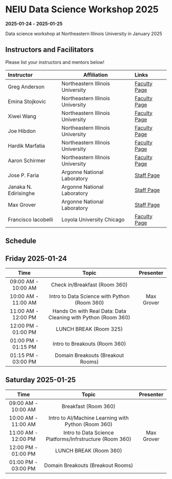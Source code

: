 # NEIU Data Science Workshop 2025

**2025-01-24**  **-** **2025-01-25** 


Data science workshop at Northeastern Illinois University in January 2025


## Instructors and Facilitators

Please list your instructors and mentors below!

| Instructor | Affiliation | Links |
| :------- | ------- |:------- |
| Greg Anderson | Northeastern Illinois University | [Faculty Page](https://www.neiu.edu/faculty/gregory-w-anderson) |
| Emina Stojkovic | Northeastern Illinois University | [Faculty Page](https://www.neiu.edu/faculty/emina-stojkovic) |
| Xiwei Wang | Northeastern Illinois University | [Faculty Page](https://www.neiu.edu/faculty/xiwei-wang) |
| Joe Hibdon | Northeastern Illinois University | [Faculty Page](https://www.neiu.edu/faculty/joseph-hibdon) |
| Hardik Marfatia | Northeastern Illinois University | [Faculty Page](https://www.neiu.edu/faculty/hardik-marfatia) |
| Aaron Schirmer | Northeastern Illinois University | [Faculty Page](https://www.neiu.edu/faculty/aaron-schirmer) |
| Jose P. Faria | Argonne National Laboratory | [Staff Page](https://www.anl.gov/profile/jose-pedro-lopes-faria) |
| Janaka N. Edirisinghe | Argonne National Laboratory | [Staff Page](https://www.anl.gov/profile/janaka-n-edirisinghe) |
| Max Grover | Argonne National Laboratory | [Staff Page](https://www.anl.gov/profile/maxwell-grover) |
| Francisco Iacobelli| Loyola University Chicago | [Faculty Page](http://fid.cl) |


## Schedule

## Friday 2025-01-24

| Time                | Topic                                                    | Presenter        |
| :---:               |    :----:                                                |    :---:         |
| 09:00 AM - 10:00 AM | Check in/Breakfast (Room 360)                                     |                  |
| 10:00 AM - 11:00 AM | Intro to Data Science with Python (Room 360)                       |   Max Grover               |
| 11:00 AM - 12:00 PM | Hands On with Real Data: Data Cleaning with Python (Room 360)        |                  |
| 12:00 PM - 01:00 PM | LUNCH BREAK (Room 325)                                              |                  |
| 01:00 PM - 01:15 PM | Intro to Breakouts (Room 360)                                       |                  |
| 01:15 PM - 03:00 PM | Domain Breakouts (Breakout Rooms)                                         |                  |

## Saturday 2025-01-25

| Time                | Topic                                                    | Presenter        |
| :---:               |    :----:                                                |    :---:         |
| 09:00 AM - 10:00 AM | Breakfast (Room 360)                                     |                  |
| 10:00 AM - 11:00 AM | Intro to AI/Machine Learning with Python (Room 360)      |                  |
| 11:00 AM - 12:00 PM | Intro to Data Science Platforms/Infrstructure (Room 360) |  Max Grover      |
| 12:00 PM - 01:00 PM | LUNCH BREAK (Room 360)                                   |                  |
| 01:00 PM - 03:00 PM | Domain Breakouts (Breakout Rooms)                        |                  |


